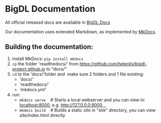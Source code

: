 # BigDL Documentation

All official released docs are available in [BigDL Docs](https://bigdl-project.github.io/)


Our documentation uses extended Markdown, as implemented by [MkDocs](http://mkdocs.org).

## Building the documentation:

1. install MkDocs: `pip install mkdocs`
2. `cp` the folder 'readthedocs/' from https://github.com/helenlly/bigdl-project.github.io to "docs/"
3. `cd` to the 'docs/'folder and  make sure 2 folders and 1 file existing: 
    - 'docs/'    
    - 'readthedocs/'    
    - 'mkdocs.yml'
4. run:   
    - `mkdocs serve`    # Starts a local webserver and you can view in:  [localhost:8000](localhost:8000), e.g. http://127.0.0.0:8000    
    - `mkdocs build`    # Builds a static site in "site" directory, you can view site/index.html directly
